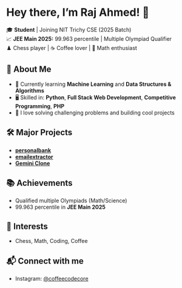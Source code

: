 # Hey there, I’m Raj Ahmed! 👋

🎓 **Student** | Joining NIT Trichy CSE (2025 Batch)   
📈 **JEE Main 2025:** 99.963 percentile | Multiple Olympiad Qualifier  
♟️ Chess player | ☕ Coffee lover | 🧮 Math enthusiast

## 🚀 About Me

- 🔭 Currently learning **Machine Learning** and **Data Structures & Algorithms**
- 🖥️ Skilled in: **Python**, **Full Stack Web Development**, **Competitive Programming**, **PHP**
- 🌱 I love solving challenging problems and building cool projects

## 🛠️ Major Projects

- [**personalbank**](https://github.com/rajahmed2007/personalbank)
- [**emailextractor**](https://github.com/rajahmed2007/emailextractor)
- [**Gemini Clone**](https://github.com/rajahmed2007/gemini)

## 📚 Achievements

- Qualified multiple Olympiads (Math/Science)
- 99.963 percentile in **JEE Main 2025**

## 🎯 Interests

- Chess, Math, Coding, Coffee

## 📬 Connect with me

- Instagram: [@coffeecodecore](https://instagram.com/coffeecodecore)
